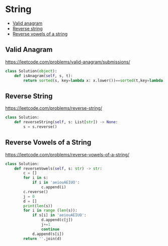 # String

+ [Valid anagram](#valid-anagram)
+ [Reverse string](#reverse-string)
+ [Reverse vowels of a string](#reverse-vowels-of-a-string)

## Valid Anagram

https://leetcode.com/problems/valid-anagram/submissions/

```python
class Solution(object):
    def isAnagram(self, s, t):
        return sorted(s, key=lambda x: x.lower())==sorted(t,key=lambda x:x.lower())
```

## Reverse String

https://leetcode.com/problems/reverse-string/

```python
class Solution:
    def reverseString(self, s: List[str]) -> None:
        s = s.reverse()
```

## Reverse Vowels of a String

https://leetcode.com/problems/reverse-vowels-of-a-string/

```python
class Solution:
    def reverseVowels(self, s: str) -> str:
        c = []
        for i in s:
            if i in 'aeiouAEIUO':
                c.append(i)
        c.reverse()
        j = 0
        d = []
        print(len(s))
        for i in range (len(s)):
            if s[i] in 'aeiouAEIUO':
                d.append(c[j])
                j+=1
                continue 
            d.append(s[i])
        return ''.join(d)
```